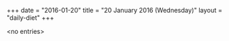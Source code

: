 +++
date = "2016-01-20"
title = "20 January 2016 (Wednesday)"
layout = "daily-diet"
+++

<p>&lt;no entries&gt;</p>